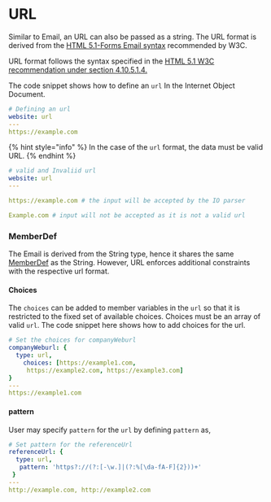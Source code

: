 # URL

Similar to Email, an URL can also be passed as a string.  The URL format is derived from the [HTML 5.1-Forms Email syntax](https://www.w3.org/TR/2016/REC-html51-20161101/sec-forms.html#email-state-typeemail) recommended by W3C. &#x20;

URL format follows the syntax specified in the [HTML 5.1 W3C recommendation under section  4.10.5.1.4. ](https://www.w3.org/TR/2016/REC-html51-20161101/sec-forms.html#email-state-typeemail)

The code snippet shows how to define an  `url` In the Internet Object Document.

```yaml
# Defining an url
website: url
---
https://example.com

```

{% hint style="info" %}
In the case of the `url` format, the data must be valid URL.
{% endhint %}

```yaml
# valid and Invaliid url
website: url
---

https://example.com # the input will be accepted by the IO parser

Example.com # input will not be accepted as it is not a valid url 

```

### MemberDef

The Email is derived from the String type, hence it shares the same [MemberDef](../#memberdef) as the String. However, URL enforces additional constraints with the respective url format.

#### **Choices**

The `choices` can be added to member variables in the  `url` so that it is restricted to the fixed set of available choices. Choices must be an array of valid `url`. The code snippet here shows how to add choices for the url.&#x20;

```yaml
# Set the choices for companyWeburl
companyWeburl: {
  type: url, 
    choices: [https://example1.com, 
     https://example2.com, https://example3.com]           
}
---
https://example1.com
```

#### pattern

User may specify `pattern` for the `url` by defining `pattern` as,

```yaml
# Set pattern for the referenceUrl
referenceUrl: {
  type: url, 
   pattern: 'https?://(?:[-\w.]|(?:%[\da-fA-F]{2}))+'
 }
---
http://example.com, http://example2.com
```

&#x20;
